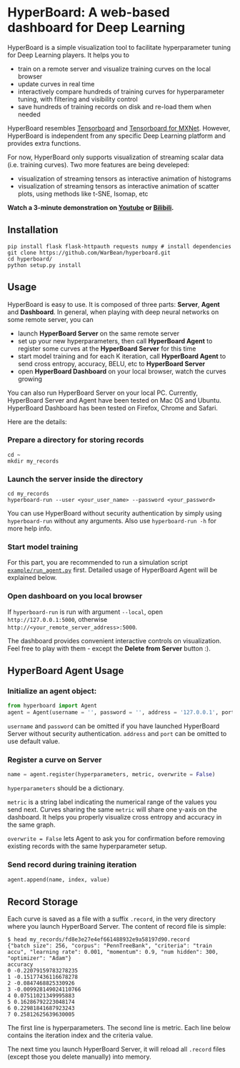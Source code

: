 # HyperBoard: A web-based dashboard for Deep Learning

HyperBoard is a simple visualization tool to facilitate hyperparameter tuning for Deep Learning players. It helps you to

- train on a remote server and visualize training curves on the local browser
- update curves in real time
- interactively compare hundreds of training curves for hyperparameter tuning, with filtering and visibility control
- save hundreds of training records on disk and re-load them when needed

HyperBoard resembles [Tensorboard](https://github.com/tensorflow/tensorflow/tree/master/tensorflow/tensorboard) and [Tensorboard for MXNet](https://github.com/dmlc/tensorboard). However, HyperBoard is independent from any specific Deep Learning platform and provides extra functions.

For now, HyperBoard only supports visualization of streaming scalar data (i.e. training curves). Two more features are being develeped:

- visualization of streaming tensors as interactive animation of histograms
- visualization of streaming tensors as interactive animation of scatter plots, using methods like t-SNE, Isomap, etc

**Watch a 3-minute demonstration on [Youtube](https://youtu.be/sWmVZyRfejc) or [Bilibili](http://www.bilibili.com/video/av8215364/).**

## Installation

```shell
pip install flask flask-httpauth requests numpy # install dependencies
git clone https://github.com/WarBean/hyperboard.git
cd hyperboard/
python setup.py install
```

## Usage

HyperBoard is easy to use. It is composed of three parts: **Server**, **Agent** and **Dashboard**. In general, when playing with deep neural networks on some remote server, you can

- launch **HyperBoard Server** on the same remote server
- set up your new hyperparameters, then call **HyperBoard Agent** to register some curves at the **HyperBoard Server** for this time
- start model training and for each K iteration, call **HyperBoard Agent** to send cross entropy, accuracy, BELU, etc to **HyperBoard Server**
- open **HyperBoard Dashboard** on your local browser, watch the curves growing

You can also run HyperBoard Server on your local PC. Currently, HyperBoard Server and Agent have been tested on Mac OS and Ubuntu. HyperBoard Dashboard has been tested on Firefox, Chrome and Safari.

Here are the details:

### Prepare a directory for storing records

```shell
cd ~
mkdir my_records
```

### Launch the server inside the directory

```shell
cd my_records
hyperboard-run --user <your_user_name> --password <your_password>
```

You can use HyperBoard without security authentication by simply using `hyperboard-run` without any arguments. Also use `hyperboard-run -h` for more help info.

### Start model training

For this part, you are recommended to run a simulation script [`example/run_agent.py`](https://github.com/WarBean/hyperboard/blob/master/example/run_agent.py) first. Detailed usage of HyperBoard Agent will be explained below.


### Open dashboard on you local browser

If `hyperboard-run` is run with argument `--local`, open `http://127.0.0.1:5000`, otherwise `http://<your_remote_server_address>:5000`.

The dashboard provides convenient interactive controls on visualization. Feel free to play with them - except the **Delete from Server** button :).

## HyperBoard Agent Usage

### Initialize an agent object:

```python
from hyperboard import Agent
agent = Agent(username = '', password = '', address = '127.0.0.1', port = 5000)
```

`username` and `password` can be omitted if you have launched HyperBoard Server without security authentication. `address` and `port` can be omitted to use default value.


### Register a curve on Server

```python
name = agent.register(hyperparameters, metric, overwrite = False)
```

`hyperparameters` should be a dictionary.

`metric` is a string label indicating the numerical range of the values you send next. Curves sharing the same `metric` will share one y-axis on the dashboard. It helps you properly visualize cross entropy and accuracy in the same graph.

`overwrite = False` lets Agent to ask you for confirmation before removing existing records with the same hyperparameter setup.

### Send record during training iteration

```python
agent.append(name, index, value)
```

## Record Storage

Each curve is saved as a file with a suffix `.record`, in the very directory where you launch HyperBoard Server. The content of record file is simple:

```shell
$ head my_records/fd8e3e27e4ef661488932e9a58197d90.record
{"batch size": 256, "corpus": "PennTreeBank", "criteria": "train accu", "learning rate": 0.001, "momentum": 0.9, "num hidden": 300, "optimizer": "Adam"}
accuracy
0 -0.22079159783278235
1 -0.15177436116678278
2 -0.0847468825330926
3 -0.009928149024110766
4 0.07511021349995883
5 0.16286792223048174
6 0.22981841687923243
7 0.25812625639630005
```

The first line is hyperparameters. The second line is metric. Each line below contains the iteration index and the criteria value.

The next time you launch HyperBoard Server, it will reload all `.record` files (except those you delete manually) into memory.
